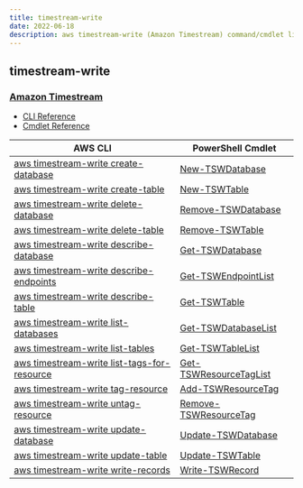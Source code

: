 ```yaml
---
title: timestream-write
date: 2022-06-18
description: aws timestream-write (Amazon Timestream) command/cmdlet list.
---
```


## timestream-write

### [Amazon Timestream](https://aws.amazon.com/timestream/)

* [CLI Reference](https://docs.aws.amazon.com/cli/latest/reference/timestream-write/index.html)
* [Cmdlet Reference](https://docs.aws.amazon.com/powershell/latest/reference/items/TimestreamWrite_cmdlets.html)

|AWS CLI|PowerShell Cmdlet|
|----|----|
|[aws timestream-write create-database](https://docs.aws.amazon.com/cli/latest/reference/timestream-write/create-database.html)|[New-TSWDatabase](https://docs.aws.amazon.com/powershell/latest/reference/items/New-TSWDatabase.html)|
|[aws timestream-write create-table](https://docs.aws.amazon.com/cli/latest/reference/timestream-write/create-table.html)|[New-TSWTable](https://docs.aws.amazon.com/powershell/latest/reference/items/New-TSWTable.html)|
|[aws timestream-write delete-database](https://docs.aws.amazon.com/cli/latest/reference/timestream-write/delete-database.html)|[Remove-TSWDatabase](https://docs.aws.amazon.com/powershell/latest/reference/items/Remove-TSWDatabase.html)|
|[aws timestream-write delete-table](https://docs.aws.amazon.com/cli/latest/reference/timestream-write/delete-table.html)|[Remove-TSWTable](https://docs.aws.amazon.com/powershell/latest/reference/items/Remove-TSWTable.html)|
|[aws timestream-write describe-database](https://docs.aws.amazon.com/cli/latest/reference/timestream-write/describe-database.html)|[Get-TSWDatabase](https://docs.aws.amazon.com/powershell/latest/reference/items/Get-TSWDatabase.html)|
|[aws timestream-write describe-endpoints](https://docs.aws.amazon.com/cli/latest/reference/timestream-write/describe-endpoints.html)|[Get-TSWEndpointList](https://docs.aws.amazon.com/powershell/latest/reference/items/Get-TSWEndpointList.html)|
|[aws timestream-write describe-table](https://docs.aws.amazon.com/cli/latest/reference/timestream-write/describe-table.html)|[Get-TSWTable](https://docs.aws.amazon.com/powershell/latest/reference/items/Get-TSWTable.html)|
|[aws timestream-write list-databases](https://docs.aws.amazon.com/cli/latest/reference/timestream-write/list-databases.html)|[Get-TSWDatabaseList](https://docs.aws.amazon.com/powershell/latest/reference/items/Get-TSWDatabaseList.html)|
|[aws timestream-write list-tables](https://docs.aws.amazon.com/cli/latest/reference/timestream-write/list-tables.html)|[Get-TSWTableList](https://docs.aws.amazon.com/powershell/latest/reference/items/Get-TSWTableList.html)|
|[aws timestream-write list-tags-for-resource](https://docs.aws.amazon.com/cli/latest/reference/timestream-write/list-tags-for-resource.html)|[Get-TSWResourceTagList](https://docs.aws.amazon.com/powershell/latest/reference/items/Get-TSWResourceTagList.html)|
|[aws timestream-write tag-resource](https://docs.aws.amazon.com/cli/latest/reference/timestream-write/tag-resource.html)|[Add-TSWResourceTag](https://docs.aws.amazon.com/powershell/latest/reference/items/Add-TSWResourceTag.html)|
|[aws timestream-write untag-resource](https://docs.aws.amazon.com/cli/latest/reference/timestream-write/untag-resource.html)|[Remove-TSWResourceTag](https://docs.aws.amazon.com/powershell/latest/reference/items/Remove-TSWResourceTag.html)|
|[aws timestream-write update-database](https://docs.aws.amazon.com/cli/latest/reference/timestream-write/update-database.html)|[Update-TSWDatabase](https://docs.aws.amazon.com/powershell/latest/reference/items/Update-TSWDatabase.html)|
|[aws timestream-write update-table](https://docs.aws.amazon.com/cli/latest/reference/timestream-write/update-table.html)|[Update-TSWTable](https://docs.aws.amazon.com/powershell/latest/reference/items/Update-TSWTable.html)|
|[aws timestream-write write-records](https://docs.aws.amazon.com/cli/latest/reference/timestream-write/write-records.html)|[Write-TSWRecord](https://docs.aws.amazon.com/powershell/latest/reference/items/Write-TSWRecord.html)|

